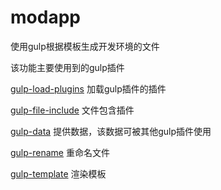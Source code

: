 # modapp #

使用gulp根据模板生成开发环境的文件

该功能主要使用到的gulp插件

[gulp-load-plugins](https://www.npmjs.com/package/gulp-load-plugins) 加载gulp插件的插件

[gulp-file-include](https://www.npmjs.com/package/gulp-file-include) 文件包含插件

[gulp-data](https://www.npmjs.com/package/gulp-data) 提供数据，该数据可被其他gulp插件使用

[gulp-rename](https://www.npmjs.com/package/gulp-rename) 重命名文件

[gulp-template](https://www.npmjs.com/package/gulp-template) 渲染模板

